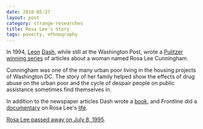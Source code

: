 ```yaml
---
date: 2010-05-27
layout: post
category: strange-researches
title: Rosa Lee's Story
tags: poverty, ethnography
---
```


In 1994, [Leon](http://en.wikipedia.org/wiki/Leon_Dash) [Dash](http://www.media.illinois.edu/faculty/dash.html), while still at the Washington Post, wrote a [Pulitzer winning series](http://www.washingtonpost.com/wp-srv/local/longterm/library/rosalee/backgrnd.htm) of articles about a woman named Rosa Lee Cunningham.

Cunningham was one of the many urban poor living in the housing projects of Washington DC. The story of her family helped show the effects of drug abuse on the urban poor and the cycle of despair people on public assistance sometimes find themselves in.  

In addition to the newspaper articles Dash wrote a [book](http://www.amazon.com/exec/obidos/ASIN/0452278961/strange-researches-20/ref=nosim/), and Frontline did a [documentary](http://www.pbs.org/wgbh/pages/frontline/programs/info/1317.html) on Rosa Lee's [life](http://www.pbs.org/wgbh/pages/frontline/teach/rosaleeguide.html).  

[Rosa Lee passed away on July 8, 1995](http://www.washingtonpost.com/wp-srv/local/longterm/library/rosalee/obit.htm).